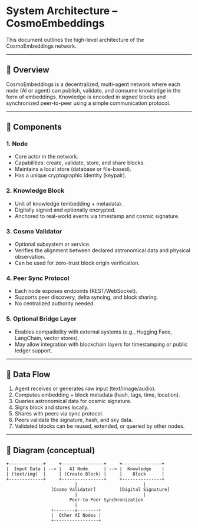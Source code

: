 # System Architecture – CosmoEmbeddings

This document outlines the high-level architecture of the CosmoEmbeddings network.

---

## 🔹 Overview

CosmoEmbeddings is a decentralized, multi-agent network where each node (AI or agent) can publish, validate, and consume knowledge in the form of embeddings. Knowledge is encoded in signed blocks and synchronized peer-to-peer using a simple communication protocol.

---

## 🔹 Components

### 1. **Node**
- Core actor in the network.
- Capabilities: create, validate, store, and share blocks.
- Maintains a local store (database or file-based).
- Has a unique cryptographic identity (keypair).

### 2. **Knowledge Block**
- Unit of knowledge (embedding + metadata).
- Digitally signed and optionally encrypted.
- Anchored to real-world events via timestamp and cosmic signature.

### 3. **Cosmo Validator**
- Optional subsystem or service.
- Verifies the alignment between declared astronomical data and physical observation.
- Can be used for zero-trust block origin verification.

### 4. **Peer Sync Protocol**
- Each node exposes endpoints (REST/WebSocket).
- Supports peer discovery, delta syncing, and block sharing.
- No centralized authority needed.

### 5. **Optional Bridge Layer**
- Enables compatibility with external systems (e.g., Hugging Face, LangChain, vector stores).
- May allow integration with blockchain layers for timestamping or public ledger support.

---

## 🔹 Data Flow

1. Agent receives or generates raw input (text/image/audio).
2. Computes embedding + block metadata (hash, tags, time, location).
3. Queries astronomical data for cosmic signature.
4. Signs block and stores locally.
5. Shares with peers via sync protocol.
6. Peers validate the signature, hash, and sky data.
7. Validated blocks can be reused, extended, or queried by other nodes.

---

## 🔹 Diagram (conceptual)

```
+-------------+     +----------------+     +---------------+
|  Input Data | --> |   AI Node      | --> |  Knowledge    |
| (text/img)  |     | (Create Block) |     |    Block      |
+-------------+     +----------------+     +---------------+
                          |                         |
                 [Cosmo Validator]         [Digital Signature]
                          |                         |
                        Peer-to-Peer Synchronization
                          |
                 +--------v--------+
                 |  Other AI Nodes |
                 +-----------------+
```
